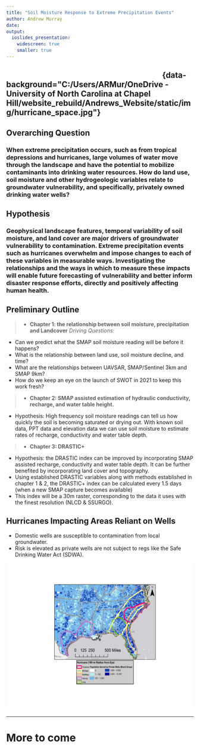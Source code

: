 ```yaml
---
title: "Soil Moisture Response to Extreme Precipitation Events"
author: Andrew Murray
date: 
output:
  ioslides_presentation:
    widescreen: true
    smaller: true
---
```




## <span style="color:white">Hurricane Florence, 2018 (Credit: NASA)</span> {data-background="C:/Users/ARMur/OneDrive - University of North Carolina at Chapel Hill/website_rebuild/Andrews_Website/static/img/hurricane_space.jpg"}



## Overarching Question
### When extreme precipitation occurs, such as from tropical depressions and hurricanes, large volumes of water move through the landscape and have the potential to mobilize contaminants into drinking water resources. How do land use, soil moisture and other hydrogeologic variables relate to groundwater vulnerability, and specifically, privately owned drinking water wells?

## Hypothesis
### Geophysical landscape features, temporal variability of soil moisture, and land cover are major drivers of groundwater vulnerability to contamination. Extreme precipitation events such as hurricanes overwhelm and impose changes to each of these variables in measurable ways. Investigating the relationships and the ways in which to measure these impacts will enable future forecasting of vulnerability and better inform disaster response efforts, directly and positively affecting human health.

## Preliminary Outline
> - **Chapter 1: the relationship between soil moisture, precipitation and Landcover** 
*Driving Questions:* 
- Can we predict what the SMAP soil moisture reading will be before it happens?
- What is the relationship between land use, soil moisture decline, and time?
- What are the relationships between UAVSAR, SMAP/Sentinel 3km and SMAP 9km?
- How do we keep an eye on the launch of SWOT in 2021 to keep this work fresh?

> - **Chapter 2: SMAP assisted estimation of hydraulic conductivity, recharge, and water table height.**
- Hypothesis: High frequency soil moisture readings can tell us how quickly the soil is becoming saturated or drying out. With known soil data, PPT data and elevation data we can use soil moisture to estimate rates of recharge, conductivity and water table depth.

> - **Chapter 3: DRASTIC+**
- Hypothesis: the DRASTIC index can be improved by incorporating SMAP assisted recharge, conductivity and water table depth. It can be further benefited by incorporating land cover and topography.
- Using established DRASTIC variables along with methods established in chapter 1 & 2, the DRASTIC+ index can be calculated every 1.5 days (when a new SMAP capture becomes available)
- This index will be a 30m raster, corresponding to the data it uses with the finest resolution (NLCD & SSURGO).



## Hurricanes Impacting Areas Reliant on Wells
- Domestic wells are susceptible to contamination from local groundwater.
- Risk is elevated as private wells are not subject to regs like the Safe Drinking Water Act (SDWA).
<img src="SM_slides_files/figure-html/wellsNcanes-1.png" width="720" />



---

# More to come

